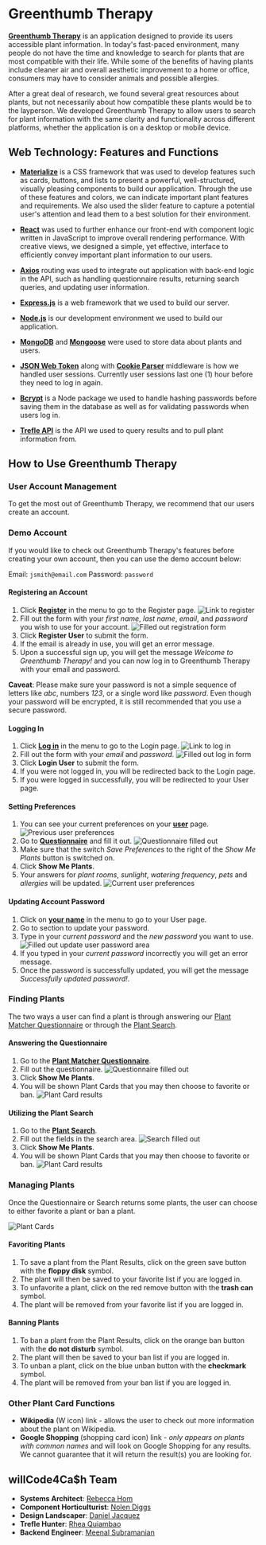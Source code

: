 # Greenthumb Therapy

**[Greenthumb Therapy](https://greenthumb-therapy.herokuapp.com/)** is an application designed to provide its users accessible plant information. In today's fast-paced environment, many people do not have the time and knowledge to search for plants that are most compatible with their life. While some of the benefits of having plants include cleaner air and overall aesthetic improvement to a home or office, consumers may have to consider animals and possible allergies.

After a great deal of research, we found several great resources about plants, but not necessarily about how compatible these plants would be to the layperson. We developed Greenthumb Therapy to allow users to search for plant information with the same clarity and functionality across different platforms, whether the application is on a desktop or mobile device.
  
## Web Technology: Features and Functions

- **[Materialize](https://materializecss.com/)** is a CSS framework that was used to develop features such as cards, buttons, and lists to present a powerful, well-structured, visually pleasing components to build our application. Through the use of these features and colors, we can indicate important plant features and requirements. We also used the slider feature to capture a potential user's attention and lead them to a best solution for their environment.

- **[React](https://reactjs.org/)** was used to further enhance our front-end with component logic written in JavaScript to improve overall rendering performance. With creative views, we designed a simple, yet effective, interface to efficiently convey important plant information to our users.

- **[Axios](https://www.npmjs.com/package/axios)** routing was used to integrate out application with back-end logic in the API, such as handling questionnaire results, returning search queries, and updating user information.

- **[Express.js](https://expressjs.com/)** is a web framework that we used to build our server.

- **[Node.js](https://nodejs.org/)** is our development environment we used to build our application.

- **[MongoDB](https://www.mongodb.com/)** and **[Mongoose](https://mongoosejs.com/)** were used to store data about plants and users.

- **[JSON Web Token](https://www.npmjs.com/package/jsonwebtoken)** along with **[Cookie Parser](https://www.npmjs.com/package/cookie-parser)** middleware is how we handled user sessions. Currently user sessions last one (1) hour before they need to log in again.

- **[Bcrypt](https://www.npmjs.com/package/bcrypt)** is a Node package we used to handle hashing passwords before saving them in the database as well as for validating passwords when users log in.

- **[Trefle API](https://trefle.io/)** is the API we used to query results and to pull plant information from.

## How to Use Greenthumb Therapy

### User Account Management

To get the most out of Greenthumb Therapy, we recommend that our users create an account.

### Demo Account

If you would like to check out Greenthumb Therapy's features before creating your own account, then you can use the demo account below:

Email: `jsmith@email.com`
Password: `password`

#### Registering an Account

1. Click **[Register](https://greenthumb-therapy.herokuapp.com/register)** in the menu to go to the Register page.
![Link to register](/public/images/user-register1.PNG)
2. Fill out the form with your *first name*, *last name*, *email*, and *password* you wish to use for your account.
![Filled out registration form](/public/images/user-register2.PNG)
3. Click **Register User** to submit the form.
4. If the email is already in use, you will get an error message.
5. Upon a successful sign up, you will get the message *Welcome to Greenthumb Therapy!* and you can now log in to Greenthumb Therapy with your email and password.

**Caveat**: Please make sure your password is not a simple sequence of letters like *abc*, numbers *123*, or a single word like *password*. Even though your password will be encrypted, it is still recommended that you use a secure password.

#### Logging In

1. Click **[Log in](https://greenthumb-therapy.herokuapp.com/login)** in the menu to go to the Login page.
![Link to log in](/public/images/user-login1.PNG)
2. Fill out the form with your *email* and *password*.
![Filled out log in form](/public/images/user-login2.PNG)
3. Click **Login User** to submit the form.
4. If you were not logged in, you will be redirected back to the Login page.
5. If you were logged in successfully, you will be redirected to your User page.

#### Setting Preferences

1. You can see your current preferences on your **[user](https://greenthumb-therapy.herokuapp.com/user)** page.
![Previous user preferences](/public/images/user-preferences1.PNG)
2. Go to **[Questionnaire](https://greenthumb-therapy.herokuapp.com/questionnaire)** and fill it out.
![Questionnaire filled out](/public/images/user-preferences2.PNG)
3. Make sure that the switch *Save Preferences* to the right of the *Show Me Plants* button is switched on.
4. Click **Show Me Plants**.
5. Your answers for *plant rooms*, *sunlight*, *watering frequency*, *pets* and *allergies* will be updated.
![Current user preferences](/public/images/user-preferences3.PNG)

#### Updating Account Password

1. Click on **[your name](https://greenthumb-therapy.herokuapp.com/user)** in the menu to go to your User page.
2. Go to section to update your password.
3. Type in your *current password* and the *new password* you want to use.
![Filled out update user password area](/public/images/user-password1.PNG)
4. If you typed in your *current password* incorrectly you will get an error message.
5. Once the password is successfully updated, you will get the message *Successfully updated password!*.

### Finding Plants

The two ways a user can find a plant is through answering our [Plant Matcher Questionnaire](https://greenthumb-therapy.herokuapp.com/questionnaire) or through the [Plant Search](https://greenthumb-therapy.herokuapp.com/search).

#### Answering the Questionnaire

1. Go to the **[Plant Matcher Questionnaire](https://greenthumb-therapy.herokuapp.com/questionnaire)**.
2. Fill out the questionnaire.
![Questionnaire filled out](/public/images/user-preferences2.PNG)
3. Click **Show Me Plants**.
4. You will be shown Plant Cards that you may then choose to favorite or ban.
![Plant Card results](/public/images/find-questionnaire1.PNG)

#### Utilizing the Plant Search

1. Go to the **[Plant Search](https://greenthumb-therapy.herokuapp.com/search)**.
2. Fill out the fields in the search area.
![Search filled out](/public/images/find-search1.PNG)
3. Click **Show Me Plants**.
4. You will be shown Plant Cards that you may then choose to favorite or ban.
![Plant Card results](/public/images/find-search2.PNG)

### Managing Plants

Once the Questionnaire or Search returns some plants, the user can choose to either favorite a plant or ban a plant.

![Plant Cards](/public/images/plant1.PNG)

#### Favoriting Plants

1. To save a plant from the Plant Results, click on the green save button with the **floppy disk** symbol.
2. The plant will then be saved to your favorite list if you are logged in.
3. To unfavorite a plant, click on the red remove button with the **trash can** symbol.
4. The plant will be removed from your favorite list if you are logged in.

#### Banning Plants

1. To ban a plant from the Plant Results, click on the orange ban button with the **do not disturb** symbol.
2. The plant will then be saved to your ban list if you are logged in.
3. To unban a plant, click on the blue unban button with the **checkmark** symbol.
4. The plant will be removed from your ban list if you are logged in.

### Other Plant Card Functions

- **Wikipedia** (W icon) link - allows the user to check out more information about the plant on Wikipedia.
- **Google Shopping** (shopping card icon) link - *only appears on plants with common names* and will look on Google Shopping for any results. We cannot guarantee that it will return the result(s) you are looking for.

## willCode4Ca$h Team

- **Systems Architect**: [Rebecca Hom](https://github.com/homr0)
- **Component Horticulturist**: [Nolen Diggs](https://github.com/DiggsNG)
- **Design Landscaper**: [Daniel Jacquez](https://github.com/jacquezdaniel)
- **Trefle Hunter**: [Rhea Quiambao](https://github.com/delquiam)
- **Backend Engineer**: [Meenal Subramanian](https://github.com/meenalal)

